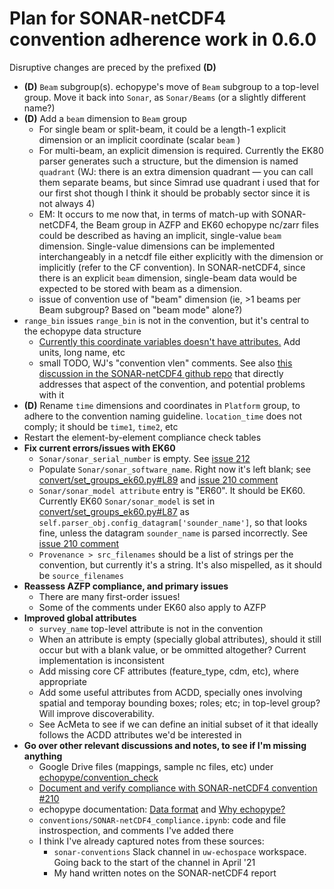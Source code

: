 # Plan for SONAR-netCDF4 convention adherence work in 0.6.0

Disruptive changes are preced by the prefixed **(D)**

- **(D)** `Beam` subgroup(s). echopype's move of `Beam` subgroup to a top-level group. Move it back into `Sonar`, as `Sonar/Beams` (or a slightly different name?)
- **(D)** Add a `beam` dimension to `Beam` group
  - For single beam or split-beam, it could be a length-1 explicit dimension or an implicit coordinate (scalar `beam` )
  - For multi-beam, an explicit dimension is required. Currently the EK80 parser generates such a structure, but the dimension is named `quadrant` (WJ: there is an extra dimension quadrant — you can call them separate beams, but since Simrad use quadrant i used that for our first shot though I think it should be probably sector since it is not always 4)
  - EM: It occurs to me now that, in terms of match-up with SONAR-netCDF4, the Beam group in AZFP and EK60 echopype nc/zarr files could be described as having an implicit, single-value `beam` dimension. Single-value dimensions can be implemented interchangeably in a netcdf file either explicitly with the dimension or implicitly (refer to the CF convention). In SONAR-netCDF4, since there is an explicit `beam` dimension, single-beam data would be expected to be stored with beam as a dimension.
  - issue of convention use of "beam" dimension (ie, >1 beams per Beam subgroup? Based on "beam mode" alone?)
- `range_bin` issues
   `range_bin` is not in the convention, but it's central to the echopype data structure
  - [Currently this coordinate variables doesn't have attributes.](https://github.com/OSOceanAcoustics/echopype/issues/373) Add units, long name, etc
  - small TODO, WJ's "convention vlen" comments. See also [this discussion in the SONAR-netCDF4 github repo](https://github.com/ices-publications/SONAR-netCDF4/issues/28) that directly addresses that aspect of the convention, and potential problems with it
- **(D)** Rename `time` dimensions and coordinates in `Platform` group, to adhere to the convention naming guideline. `location_time` does not comply; it should be `time1`, `time2`, etc
- Restart the element-by-element compliance check tables
- **Fix current errors/issues with EK60**
  - `Sonar/sonar_serial_number` is empty. See [issue 212](https://github.com/OSOceanAcoustics/echopype/issues/212)
  - Populate `Sonar/sonar_software_name`. Right now it's left blank; see [convert/set_groups_ek60.py#L89](https://github.com/OSOceanAcoustics/echopype/blob/class-redesign/echopype/convert/set_groups_ek60.py#L89) and [issue 210 comment](https://github.com/OSOceanAcoustics/echopype/issues/210#issuecomment-822642399)
  - `Sonar/sonar_model attribute` entry is "ER60". It should be EK60. Currently EK60 `Sonar/sonar_model` is set in [convert/set_groups_ek60.py#L87](https://github.com/OSOceanAcoustics/echopype/blob/class-redesign/echopype/convert/set_groups_ek60.py#L87) as `self.parser_obj.config_datagram['sounder_name']`, so that looks fine, unless the datagram `sounder_name` is parsed incorrectly. See [issue 210 comment](https://github.com/OSOceanAcoustics/echopype/issues/210#issuecomment-821761942)
  - `Provenance > src_filenames` should be a list of strings per the convention, but currently it's a string. It's also mispelled, as it should be `source_filenames`
- **Reassess AZFP compliance, and primary issues**
  - There are many first-order issues!
  - Some of the comments under EK60 also apply to AZFP
- **Improved global attributes**
  - `survey_name` top-level attribute is not in the convention
  - When an attribute is empty (specially global attributes), should it still occur but with a blank value, or be ommitted altogether? Current implementation is inconsistent
  - Add missing core CF attributes (feature_type, cdm, etc), where appropriate
  - Add some useful attributes from ACDD, specially ones involving spatial and temporay bounding boxes; roles; etc; in top-level group? Will improve discoverability.
  - See AcMeta to see if we can define an initial subset of it that ideally follows the ACDD attributes we'd be interested in
- **Go over other relevant discussions and notes, to see if I'm missing anything**
  - Google Drive files (mappings, sample nc files, etc) under [echopype/convention_check](https://drive.google.com/drive/u/0/folders/1MPBRzrehXk9qAt8ZuBjFzR2Xh-0WFXXU)
  - [Document and verify compliance with SONAR-netCDF4 convention #210](https://github.com/OSOceanAcoustics/echopype/issues/210)
  - echopype documentation: [Data format](https://echopype.readthedocs.io/en/stable/data-format.html) and [Why echopype?](https://echopype.readthedocs.io/en/stable/why.html)
  - `conventions/SONAR-netCDF4_compliance.ipynb`: code and file instrospection, and comments I've added there
  - I think I've already captured notes from these sources:
    - `sonar-conventions` Slack channel in `uw-echospace` workspace. Going back to the start of the channel in April '21
    - My hand written notes on the SONAR-netCDF4 report
